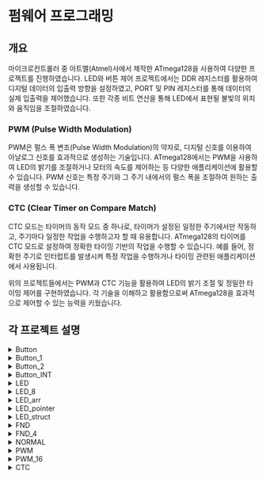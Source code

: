 # 펌웨어 프로그래밍 

## 개요
마이크로컨트롤러 중 아트멜(Atmel)사에서 제작한 ATmega128을 사용하여 다양한 프로젝트를 진행하였습니다. LED와 버튼 제어 프로젝트에서는 DDR 레지스터를 활용하여 디지털 데이터의 입출력 방향을 설정하였고, PORT 및 PIN 레지스터를 통해 데이터의 실제 입출력을 제어했습니다. 또한 각종 비트 연산을 통해 LED에서 표현될 불빛의 위치와 움직임을 조절하였습니다.

### PWM (Pulse Width Modulation)
PWM은 펄스 폭 변조(Pulse Width Modulation)의 약자로, 디지털 신호를 이용하여 아날로그 신호를 효과적으로 생성하는 기술입니다. ATmega128에서는 PWM을 사용하여 LED의 밝기를 조절하거나 모터의 속도를 제어하는 등 다양한 애플리케이션에 활용할 수 있습니다. PWM 신호는 특정 주기와 그 주기 내에서의 펄스 폭을 조절하여 원하는 출력을 생성할 수 있습니다.

### CTC (Clear Timer on Compare Match)
CTC 모드는 타이머의 동작 모드 중 하나로, 타이머가 설정된 일정한 주기에서만 작동하고, 주기마다 일정한 작업을 수행하고자 할 때 유용합니다. ATmega128의 타이머를 CTC 모드로 설정하여 정확한 타이밍 기반의 작업을 수행할 수 있습니다. 예를 들어, 정확한 주기로 인터럽트를 발생시켜 특정 작업을 수행하거나 타이밍 관련된 애플리케이션에서 사용됩니다.

위의 프로젝트들에서는 PWM과 CTC 기능을 활용하여 LED의 밝기 조절 및 정밀한 타이밍 제어를 구현하였습니다. 각 기술을 이해하고 활용함으로써 ATmega128을 효과적으로 제어할 수 있는 능력을 키웠습니다.

## 각 프로젝트 설명
<details>
    <summary>Button</summary>

    - 사용 언어: C
    - 프로젝트 설명:
    - 프로젝트 중요 포인트:
</details>
<details>
    <summary>Button_1</summary>

    - 사용 언어: C
    - 프로젝트 설명:
    - 프로젝트 중요 포인트:
</details>
<details>
    <summary>Button_2</summary>

    - 사용 언어: C
    - 프로젝트 설명:
    - 프로젝트 중요 포인트:
</details>
<details>
    <summary>Button_INT</summary>

    - 사용 언어: C
    - 프로젝트 설명:
    - 프로젝트 중요 포인트:
</details>
<details>
    <summary>LED</summary>

    - 사용 언어: C
    - 프로젝트 설명: 
    - 프로젝트 중요 포인트:
</details>
<details>
    <summary>LED_8</summary>

    - 사용 언어: C
    - 프로젝트 설명:
    - 프로젝트 중요 포인트:
</details>
<details>
    <summary>LED_arr</summary>

    - 사용 언어: C
    - 프로젝트 설명:
    - 프로젝트 중요 포인트:
</details>
<details>
    <summary>LED_pointer</summary>

    - 사용 언어: C
    - 프로젝트 설명:
    - 프로젝트 중요 포인트:
</details>
<details>
    <summary>LED_struct</summary>

    - 사용 언어: C
    - 프로젝트 설명:
    - 프로젝트 중요 포인트:
</details>
<details>
    <summary>FND</summary>

    - 사용 언어: C
    - 프로젝트 설명:
    - 프로젝트 중요 포인트:
</details>
<details>
    <summary>FND_4</summary>

    - 사용 언어: C
    - 프로젝트 설명:
    - 프로젝트 중요 포인트:
</details>
<details>
    <summary>NORMAL</summary>

    - 사용 언어: C
    - 프로젝트 설명:
    - 프로젝트 중요 포인트:
</details>
<details>
    <summary>PWM</summary>

    - 사용 언어: C
    - 프로젝트 설명:
    - 프로젝트 중요 포인트:
</details>
<details>
    <summary>PWM_16</summary>

    - 사용 언어: C
    - 프로젝트 설명:
    - 프로젝트 중요 포인트:
</details>
<details>
    <summary>CTC</summary>

    - 사용 언어: C
    - 프로젝트 설명:
    - 프로젝트 중요 포인트:
</details>
